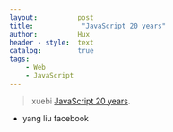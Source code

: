 ```yaml
---
layout:          post
title:            "JavaScript 20 years"
author:          Hux
header - style:  text
catalog:         true
tags:
    - Web
    - JavaScript
---
```


> xuebi [JavaScript 20 years](https://zhuanlan.zhihu.com/373065151).

- yang liu facebook
